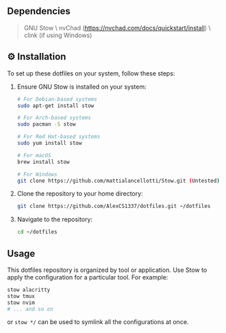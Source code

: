 ## Dependencies

>GNU Stow \ 
>nvChad (https://nvchad.com/docs/quickstart/install) \ 
>clink (if using Windows)

## ⚙️ Installation

To set up these dotfiles on your system, follow these steps:

1. Ensure GNU Stow is installed on your system:

    ```bash
    # For Debian-based systems
    sudo apt-get install stow

	# For Arch-based systems
	sudo pacman -S stow

    # For Red Hat-based systems
    sudo yum install stow

    # For macOS
    brew install stow

    # For Windows
    git clone https://github.com/mattialancellotti/Stow.git (Untested)
    ```

2. Clone the repository to your home directory:

    ```bash
    git clone https://github.com/AlexCS1337/dotfiles.git ~/dotfiles
    ```

3. Navigate to the repository:

    ```bash
    cd ~/dotfiles
    ```

##  Usage

This dotfiles repository is organized by tool or application. Use Stow to apply the configuration for a particular tool. For example:

```bash
stow alacritty
stow tmux
stow nvim
# ... and so on
```
or `stow */` can be used to symlink all the configurations at once.
